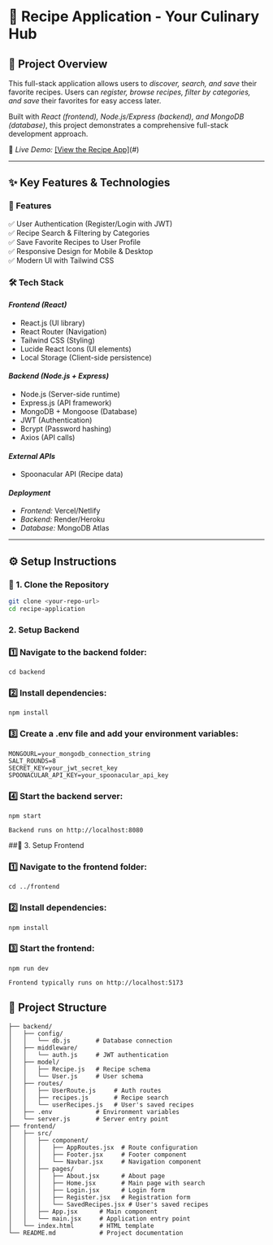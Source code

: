 # 🍳 Recipe Application - Your Culinary Hub
## 🚀 Project Overview
This full-stack application allows users to *discover, search, and save* their favorite recipes. Users can *register, browse recipes, filter by categories, and save* their favorites for easy access later.

Built with *React (frontend), Node.js/Express (backend), and MongoDB (database)*, this project demonstrates a comprehensive full-stack development approach.

🔗 *Live Demo:* [[View the Recipe App]](https://recipe-application-delta.vercel.app/)(#) <!-- Add your deployment link here -->

---

## ✨ Key Features & Technologies

### 🌟 Features
✅ User Authentication (Register/Login with JWT)  
✅ Recipe Search & Filtering by Categories  
✅ Save Favorite Recipes to User Profile  
✅ Responsive Design for Mobile & Desktop  
✅ Modern UI with Tailwind CSS  

### 🛠 Tech Stack

#### *Frontend (React)*
- React.js (UI library)
- React Router (Navigation)
- Tailwind CSS (Styling)
- Lucide React Icons (UI elements)
- Local Storage (Client-side persistence)

#### *Backend (Node.js + Express)*
- Node.js (Server-side runtime)
- Express.js (API framework)
- MongoDB + Mongoose (Database)
- JWT (Authentication)
- Bcrypt (Password hashing)
- Axios (API calls)

#### *External APIs*
- Spoonacular API (Recipe data)

#### *Deployment*
- *Frontend:* Vercel/Netlify  
- *Backend:* Render/Heroku  
- *Database:* MongoDB Atlas  

---

## ⚙ Setup Instructions

### 🔹 1. Clone the Repository
```bash
git clone <your-repo-url>
cd recipe-application
```
### 2. Setup Backend
### 1️⃣ Navigate to the backend folder:
```
cd backend
```
### 2️⃣ Install dependencies:
```
npm install
```
### 3️⃣ Create a .env file and add your environment variables:
```
MONGOURL=your_mongodb_connection_string
SALT_ROUNDS=8
SECRET_KEY=your_jwt_secret_key
SPOONACULAR_API_KEY=your_spoonacular_api_key
```
### 4️⃣ Start the backend server:
```
npm start
```
```
Backend runs on http://localhost:8080
```

##🔹 3. Setup Frontend
### 1️⃣ Navigate to the frontend folder:
```
cd ../frontend
```
### 2️⃣ Install dependencies:
```
npm install
```
### 3️⃣ Start the frontend:
```
npm run dev
```
```
Frontend typically runs on http://localhost:5173
```
## 📂 Project Structure
```
├── backend/
│   ├── config/
│   │   └── db.js       # Database connection
│   ├── middleware/
│   │   └── auth.js     # JWT authentication
│   ├── model/
│   │   ├── Recipe.js   # Recipe schema
│   │   └── User.js     # User schema
│   ├── routes/
│   │   ├── UserRoute.js     # Auth routes
│   │   ├── recipes.js       # Recipe search
│   │   └── userRecipes.js   # User's saved recipes
│   ├── .env            # Environment variables
│   └── server.js       # Server entry point
├── frontend/
│   ├── src/
│   │   ├── component/
│   │   │   ├── AppRoutes.jsx  # Route configuration
│   │   │   ├── Footer.jsx     # Footer component
│   │   │   └── Navbar.jsx     # Navigation component
│   │   ├── pages/
│   │   │   ├── About.jsx      # About page
│   │   │   ├── Home.jsx       # Main page with search
│   │   │   ├── Login.jsx      # Login form
│   │   │   ├── Register.jsx   # Registration form
│   │   │   └── SavedRecipes.jsx # User's saved recipes
│   │   ├── App.jsx      # Main component
│   │   └── main.jsx     # Application entry point
│   └── index.html       # HTML template
└── README.md            # Project documentation

```



